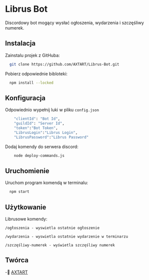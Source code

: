 # Librus Bot

Discordowy bot mogący wysłać ogłoszenia, wydarzenia i szczęśliwy numerek.

## Instalacja

Zainstalu projek z GitHuba:

```bash
  git clone https://github.com/AXTART/Librus-Bot.git
```
Pobierz odpowiednie bibloteki:
```bash
  npm install --locked
```

## Konfiguracja

Odpowiednio wypełnij luki w pliku `config.json`
```bash
    "clientId": "Bot Id",
    "guildId": "Server Id",
    "token":"Bot Token",
    "LibrusLogin":"Librus Login",
    "LibrusPassword":"Librus Password"
```
Dodaj komendy do serwera discord:
```bash
    node deploy-commands.js
```
## Uruchomienie
Uruchom program komendą w terminalu:

```bash
  npm start
```


## Użytkowanie


Librusowe komendy:
```
/ogłoszenia - wyswietla ostatnie ogłoszenie
```
```
/wydarzenia - wyswietla ostatnie wydarzenie w terminarzu
```
```
/szczęśliwy-numerek - wyświetla szczęśliwy numerek
```

## Twórca

-👤 [AXTART](https://www.github.com/octokatherine)

